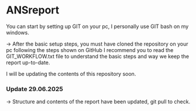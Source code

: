 # ANSreport

You can start by setting up GIT on your pc, I personally use GIT bash on my windows.

-> After the basic setup steps, you must have cloned the repository on your pc following the steps shown on GitHub
I recommend you to read the GIT_WORKFLOW.txt file to understand the basic steps and way we keep the report up-to-date.

I will be updating the contents of this repository soon.

### Update 29.06.2025
-> Structure and contents of the report have been updated, git pull to check.
